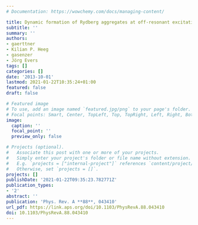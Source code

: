 ```yaml
---
# Documentation: https://wowchemy.com/docs/managing-content/

title: Dynamic formation of Rydberg aggregates at off-resonant excitation
subtitle: ''
summary: ''
authors:
- gaerttner
- Kilian P. Heeg
- gasenzer
- Jörg Evers
tags: []
categories: []
date: '2013-10-01'
lastmod: 2021-01-22T10:35:24+01:00
featured: false
draft: false

# Featured image
# To use, add an image named `featured.jpg/png` to your page's folder.
# Focal points: Smart, Center, TopLeft, Top, TopRight, Left, Right, BottomLeft, Bottom, BottomRight.
image:
  caption: ''
  focal_point: ''
  preview_only: false

# Projects (optional).
#   Associate this post with one or more of your projects.
#   Simply enter your project's folder or file name without extension.
#   E.g. `projects = ["internal-project"]` references `content/project/deep-learning/index.md`.
#   Otherwise, set `projects = []`.
projects: []
publishDate: '2021-01-22T09:35:23.782771Z'
publication_types:
- '2'
abstract: ''
publication: 'Phys. Rev. A **88**, 043410'
url_pdf: https://link.aps.org/doi/10.1103/PhysRevA.88.043410
doi: 10.1103/PhysRevA.88.043410
---
```

